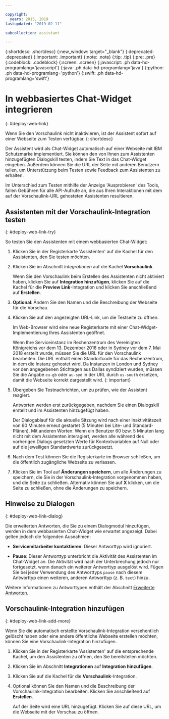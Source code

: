 ```yaml
---

copyright:
  years: 2015, 2019
lastupdated: "2019-02-11"

subcollection: assistant

---
```


{:shortdesc: .shortdesc}
{:new_window: target="_blank"}
{:deprecated: .deprecated}
{:important: .important}
{:note: .note}
{:tip: .tip}
{:pre: .pre}
{:codeblock: .codeblock}
{:screen: .screen}
{:javascript: .ph data-hd-programlang='javascript'}
{:java: .ph data-hd-programlang='java'}
{:python: .ph data-hd-programlang='python'}
{:swift: .ph data-hd-programlang='swift'}

# In webbasiertes Chat-Widget integrieren
{: #deploy-web-link}

Wenn Sie den Vorschaulink nicht inaktivieren, ist der Assistent sofort auf einer Webseite zum Testen verfügbar.
{: shortdesc}

Der Assistent wird als Chat-Widget automatisch auf einer Webseite mit IBM Schutzmarke implementiert. Sie können den von Ihnen zum Assistenten hinzugefügten Dialogskill testen, indem Sie Text in das Chat-Widget eingeben. Außerdem können Sie die URL der Seite mit anderen Benutzern teilen, um Unterstützung beim Testen sowie Feedback zum Assistenten zu erhalten.

Im Unterschied zum Testen mithilfe der Anzeige 'Ausprobieren' des Tools, fallen Gebühren für alle API-Aufrufe an, die aus Ihren Interaktionen mit dem auf der Vorschaulink-URL gehosteten Assistenten resultieren. 

## Assistenten mit der Vorschaulink-Integration testen
{: #deploy-web-link-try}

So testen Sie den Assistenten mit einem webbasierten Chat-Widget:

1.  Klicken Sie in der Registerkarte 'Assistenten' auf die Kachel für den Assistenten, den Sie testen möchten.

1.  Klicken Sie im Abschnitt *Integrationen* auf die Kachel **Vorschaulink**.

    Wenn Sie den Vorschaulink beim Erstellen des Assistenten nicht aktiviert haben, klicken Sie auf **Integration hinzufügen**, klicken Sie auf die Kachel für die **Preview Link**-Integration und klicken Sie anschließend auf **Erstellen**.

1.  **Optional**: Ändern Sie den Namen und die Beschreibung der Webseite für die Vorschau.

1.  Klicken Sie auf den angezeigten URL-Link, um die Testseite zu öffnen.

    Im Web-Browser wird eine neue Registerkarte mit einer Chat-Widget-Implementierung Ihres Assistenten geöffnet. 

    Wenn Ihre Serviceinstanz im Rechenzentrum des Vereinigten Königreichs vor dem 13. Dezember 2018 oder in Sydney vor dem 7. Mai 2018 erstellt wurde, müssen Sie die URL für den Vorschaulink bearbeiten. Die URL enthält einen Standortcode für das Rechenzentrum, in dem die Instanz gehostet wird. Da Instanzen in London und Sydney vor den angegebenen Stichtagen aus Dallas syndiziert wurden, müssen Sie die Angabe `eu-gb` oder `au-syd` in der URL durch `us-south` ersetzen, damit die Webseite korrekt dargestellt wird.
    {: important}

1.  Übergeben Sie Testnachrichten, um zu prüfen, wie der Assistent reagiert.

    Antworten werden erst zurückgegeben, nachdem Sie einen Dialogskill erstellt und im Assistenten hinzugefügt haben.

    Der Dialogablauf für die aktuelle Sitzung wird nach einer Inaktivitätszeit von 60 Minuten erneut gestartet (5 Minuten bei Lite- und Standard-Plänen). Mit anderen Worten: Wenn ein Benutzer 60 bzw. 5 Minuten lang nicht mit dem Assistenten interagiert, werden alle während des vorherigen Dialogs gesetzten Werte für Kontextvariablen auf Null oder auf die jeweiligen Standardwerte zurückgesetzt.

1.  Nach dem Test können Sie die Registerkarte im Browser schließen, um die öffentlich zugängliche Webseite zu verlassen. 

1.  Klicken Sie im Tool auf **Änderungen speichern**, um alle Änderungen zu speichern, die Sie in der Vorschaulink-Integration vorgenommen haben, und die Seite zu schließen. Alternativ können Sie auf **X** klicken, um die Seite zu schließen, ohne die Änderungen zu speichern.

## Hinweise zu Dialogen
{: #deploy-web-link-dialog}

Die erweiterten Antworten, die Sie zu einem Dialogmodul hinzufügen, werden in dem webbasierten Chat-Widget wie erwartet angezeigt. Dabei gelten jedoch die folgenden Ausnahmen: 

- **Servicemitarbeiter kontaktieren**: Dieser Antworttyp wird ignoriert.

- **Pause**: Dieser Antworttyp unterbricht die Aktivität des Assistenten im Chat-Widget an. Die Aktivität wird nach der Unterbrechung jedoch nur fortgesetzt, wenn danach ein weiterer Antworttyp ausgelöst wird. Fügen Sie bei jeder Verwendung des Antworttyps `pause` nach diesem Antworttyp einen weiteren, anderen Antworttyp (z. B. `text`) hinzu.

Weitere Informationen zu Antworttypen enthält der Abschnitt [Erweiterte Antworten](/docs/services/assistant?topic=assistant-dialog-overview#dialog-overview-multimedia).

## Vorschaulink-Integration hinzufügen
{: #deploy-web-link-add-more}

Wenn Sie die automatisch erstellte Vorschaulink-Integration versehentlich gelöscht haben oder eine andere öffentliche Webseite erstellen möchten, können Sie eine Vorschaulink-Integration hinzufügen. 

1.  Klicken Sie in der Registerkarte 'Assistenten' auf die entsprechende Kachel, um den Assistenten zu öffnen, den Sie bereitstellen möchten. 

1.  Klicken Sie im Abschnitt **Integrationen** auf **Integration hinzufügen**.

1.  Klicken Sie auf die Kachel für die **Vorschaulink**-Integration.

1.  Optional können Sie den Namen und die Beschreibung der Vorschaulink-Integration bearbeiten. Klicken Sie anschließend auf **Erstellen**.

    Auf der Seite wird eine URL hinzugefügt. Klicken Sie auf diese URL, um die Webseite mit der Vorschau zu öffnen.
